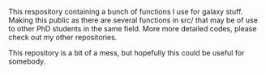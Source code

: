 This respository containing a bunch of functions I use for galaxy stuff. Making this public as there are several functions in src/ that may be of use to other PhD students in the same field. More more detailed codes, please check out my other repositories.

This repository is a bit of a mess, but hopefully this could be useful for somebody.
